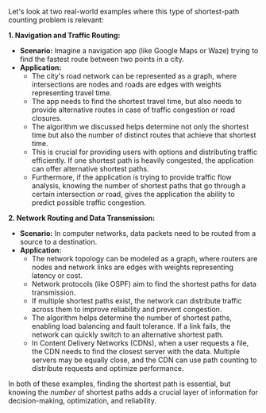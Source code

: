 Let's look at two real-world examples where this type of shortest-path counting problem is relevant:

**1. Navigation and Traffic Routing:**

* **Scenario:** Imagine a navigation app (like Google Maps or Waze) trying to find the fastest route between two points in a city.
* **Application:**
    * The city's road network can be represented as a graph, where intersections are nodes and roads are edges with weights representing travel time.
    * The app needs to find the shortest travel time, but also needs to provide alternative routes in case of traffic congestion or road closures.
    * The algorithm we discussed helps determine not only the shortest time but also the number of distinct routes that achieve that shortest time.
    * This is crucial for providing users with options and distributing traffic efficiently. If one shortest path is heavily congested, the application can offer alternative shortest paths.
    * Furthermore, if the application is trying to provide traffic flow analysis, knowing the number of shortest paths that go through a certain intersection or road, gives the application the ability to predict possible traffic congestion.

**2. Network Routing and Data Transmission:**

* **Scenario:** In computer networks, data packets need to be routed from a source to a destination.
* **Application:**
    * The network topology can be modeled as a graph, where routers are nodes and network links are edges with weights representing latency or cost.
    * Network protocols (like OSPF) aim to find the shortest paths for data transmission.
    * If multiple shortest paths exist, the network can distribute traffic across them to improve reliability and prevent congestion.
    * The algorithm helps determine the number of shortest paths, enabling load balancing and fault tolerance. If a link fails, the network can quickly switch to an alternative shortest path.
    * In Content Delivery Networks (CDNs), when a user requests a file, the CDN needs to find the closest server with the data. Multiple servers may be equally close, and the CDN can use path counting to distribute requests and optimize performance.

In both of these examples, finding the shortest path is essential, but knowing the *number* of shortest paths adds a crucial layer of information for decision-making, optimization, and reliability.
